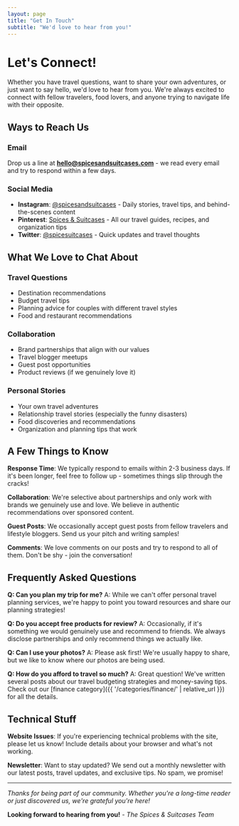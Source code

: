 ```yaml
---
layout: page
title: "Get In Touch"
subtitle: "We'd love to hear from you!"
---
```


# Let's Connect!

Whether you have travel questions, want to share your own adventures, or just want to say hello, we'd love to hear from you. We're always excited to connect with fellow travelers, food lovers, and anyone trying to navigate life with their opposite.

## Ways to Reach Us

### Email
Drop us a line at **hello@spicesandsuitcases.com** - we read every email and try to respond within a few days.

### Social Media
- **Instagram**: [@spicesandsuitcases](https://instagram.com/spicesandsuitcases) - Daily stories, travel tips, and behind-the-scenes content
- **Pinterest**: [Spices & Suitcases](https://pinterest.com/spicesandsuitcases) - All our travel guides, recipes, and organization tips
- **Twitter**: [@spicesuitcases](https://twitter.com/spicesuitcases) - Quick updates and travel thoughts

## What We Love to Chat About

### Travel Questions
- Destination recommendations
- Budget travel tips
- Planning advice for couples with different travel styles
- Food and restaurant recommendations

### Collaboration
- Brand partnerships that align with our values
- Travel blogger meetups
- Guest post opportunities
- Product reviews (if we genuinely love it)

### Personal Stories
- Your own travel adventures
- Relationship travel stories (especially the funny disasters)
- Food discoveries and recommendations
- Organization and planning tips that work

## A Few Things to Know

**Response Time**: We typically respond to emails within 2-3 business days. If it's been longer, feel free to follow up - sometimes things slip through the cracks!

**Collaboration**: We're selective about partnerships and only work with brands we genuinely use and love. We believe in authentic recommendations over sponsored content.

**Guest Posts**: We occasionally accept guest posts from fellow travelers and lifestyle bloggers. Send us your pitch and writing samples!

**Comments**: We love comments on our posts and try to respond to all of them. Don't be shy - join the conversation!

## Frequently Asked Questions

**Q: Can you plan my trip for me?**
A: While we can't offer personal travel planning services, we're happy to point you toward resources and share our planning strategies!

**Q: Do you accept free products for review?**
A: Occasionally, if it's something we would genuinely use and recommend to friends. We always disclose partnerships and only recommend things we actually like.

**Q: Can I use your photos?**
A: Please ask first! We're usually happy to share, but we like to know where our photos are being used.

**Q: How do you afford to travel so much?**
A: Great question! We've written several posts about our travel budgeting strategies and money-saving tips. Check out our [finance category]({{ '/categories/finance/' | relative_url }}) for all the details.

## Technical Stuff

**Website Issues**: If you're experiencing technical problems with the site, please let us know! Include details about your browser and what's not working.

**Newsletter**: Want to stay updated? We send out a monthly newsletter with our latest posts, travel updates, and exclusive tips. No spam, we promise!

---

*Thanks for being part of our community. Whether you're a long-time reader or just discovered us, we're grateful you're here!*

**Looking forward to hearing from you!**
*- The Spices & Suitcases Team*

